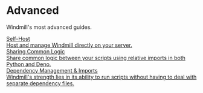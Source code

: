 # Advanced

Windmill's most advanced guides.

<div class="text-xl mb-2 font-semibold"></div>
<div class="grid grid-cols-2 gap-2 mb-4">
  <a href="/docs/advanced/self_host" class="rounded-md p-6 border border-gray-200 hover:border-blue-500 transition-all cursor-pointer flex flex-col gap-2 !no-underline" target="_blank">
   <div class="text-lg font-semibold text-gray-900">Self-Host</div>
    <div class="text-sm text-gray-500">Host and manage Windmill directly on your server.</div>
  </a>
  <a href="/docs/advanced/sharing_common_logic" class="rounded-md p-6 border border-gray-200 hover:border-blue-500 transition-all cursor-pointer flex flex-col gap-2 !no-underline" target="_blank">
   <div class="text-lg font-semibold text-gray-900">Sharing Common Logic</div>
    <div class="text-sm text-gray-500">Share common logic between your scripts using relative imports in both Python and Deno.</div>
  </a>
  <a href="/docs/advanced/imports" class="rounded-md p-6 border border-gray-200 hover:border-blue-500 transition-all cursor-pointer flex flex-col gap-2 !no-underline" target="_blank">
   <div class="text-lg font-semibold text-gray-900">Dependency Management & Imports</div>
    <div class="text-sm text-gray-500">Windmill's strength lies in its ability to run scripts without having to deal with separate dependency files.</div>
  </a>
</div>